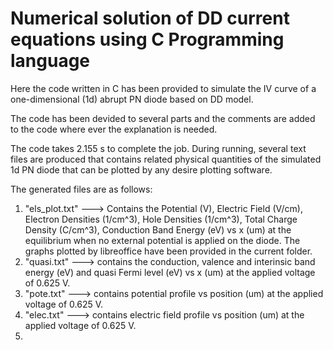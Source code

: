 # Numerical solution of DD current equations using C Programming language
Here the code written in C has been provided to simulate the IV curve of a one-dimensional (1d) abrupt PN diode based on DD model.

The code has been devided to several parts and the comments are added to the code where ever the explanation is needed.

The code takes 2.155 s to complete the job. During running, several text files are produced that contains related physical quantities of the simulated 1d PN diode that can be plotted by any desire plotting software. 

The generated files are as follows:

1) "els_plot.txt"     --->     Contains the Potential (V), Electric Field (V/cm), Electron Densities (1/cm^3), Hole Densities (1/cm^3), Total Charge Density (C/cm^3),	Conduction Band Energy (eV) vs x (um) at the equilibrium when no external potential is applied on the diode. The graphs plotted by libreoffice have been provided in the current folder. 
2) "quasi.txt" ---> contains the conduction, valence and interinsic band energy (eV) and quasi Fermi level (eV) vs x (um) at the applied voltage of 0.625 V.
3) "pote.txt"  ---> contains potential profile vs position (um) at the applied voltage of 0.625 V.
4) "elec.txt"  ---> contains electric field profile vs position (um) at the applied voltage of 0.625 V.
5) 
